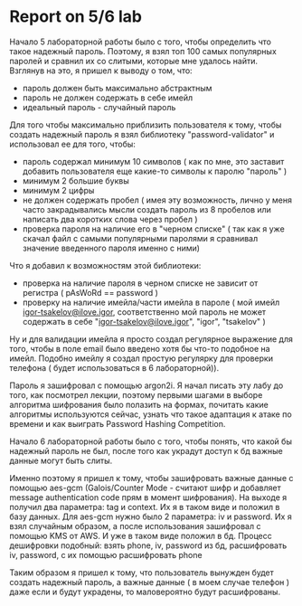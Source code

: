 # Report on 5/6 lab
Начало 5 лабораторной работы было с того, чтобы определить что такое надежный пароль. Поэтому, я взял топ 100 самых популярных паролей и сравнил их со слитыми, которые мне удалось найти. Взглянув на это, я пришел к выводу о том, что:
- пароль должен быть максимально абстрактным
- пароль не должен содержать в себе имейл
- идеальный пароль - случайный пароль

Для того чтобы максимально приблизить пользователя к тому, чтобы создать надежный пароль я взял библиотеку "password-validator" и использовал ее для того, чтобы:
- пароль содержал минимум 10 символов ( как по мне, это заставит добавить пользователя еще какие-то символы к паролю "пароль" )
- минимум 2 большие буквы
- минимум 2 цифры
- не должен содержать пробел ( имея эту возможность, лично у меня часто закрадывались мысли создать пароль из 8 пробелов или написать два коротких слова через пробел )
- проверка пароля на наличие его в "черном списке" ( так как я уже скачал файл с самыми популярными паролями я сравнивал значение введенного пароля именно с ними)

Что я добавил к возможностям этой библиотеки:
- проверка на наличие пароля в черном списке не зависит от регистра ( pAsWoRd == password )
- проверку на наличие имейла/части имейла в пароле ( мой имейл igor-tsakelov@ilove.igor, соответственно мой пароль не может содержать в себе "igor-tsakelov@ilove.igor", "igor", "tsakelov" )

Ну и для валидации имейла я просто создал регулярное выражение для того, чтобы в поле email было введено хотя бы что-то подобное на имейл.
Подобно имейлу я создал простую регулярку для проверки телефона ( будет использоваться в 6 лабораторной)).

Пароль я зашифровал с помощью argon2i. Я начал писать эту лабу до того, как посмотрел лекции, поэтому первыми шагами в выборе алгоритма шифрования было полазить на формах, почитать какие алгоритмы используются сейчас, узнать что такое адаптация к атаке по времени и как выиграть Password Hashing Competition.

Начало 6 лабораторной работы было с того, чтобы понять, что какой бы надежный пароль не был, после того как украдут доступ к бд важные данные могут быть слиты.

Именно поэтому я пришел к тому, чтобы зашифровать важные данные с помощью aes-gcm (Galois/Counter Mode - считают шифр и добавляет message authentication code прям в момент шифрования). На выходе я получил два параметра: tag и context. Их я в таком виде и положил в базу данных. Для aes-gcm нужно было 2 параметра: iv и password. Их я взял случайным образом, а после использования зашифровал с помощью KMS от AWS. И уже в таком виде положил в бд.
Процесс дешифровки подобный: взять phone, iv, password из бд, расшифровать iv, password, с их помощью расшифровать phone

Таким образом я пришел к тому, что пользователь вынужден будет создать надежный пароль, а важные данные ( в моем случае телефон ) даже если и будут украдены, то маловероятно будут расшифрованы.

